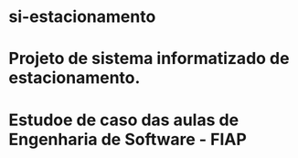 # si-estacionamento
# Projeto de sistema informatizado de estacionamento.
# Estudoe de caso das aulas de Engenharia de Software - FIAP
